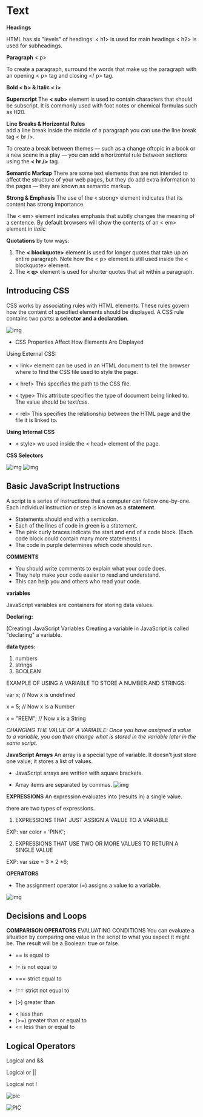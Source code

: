 # Text
**Headings** 

HTML has six "levels" of headings:
< h1> is used for main headings
< h2> is used for subheadings.

**Paragraph** < p>

To create a paragraph, surround the words that make up the
paragraph with an opening < p> tag and closing </ p> tag.

**Bold < b> & Italic < i>**

**Superscript**
The **< sub>** element is used to contain characters that should
be subscript. It is commonly used with foot notes or chemical
formulas such as H20.

**Line Breaks & Horizontal Rules**  
 add a line break inside the middle of a paragraph you can use the line break tag < br />.

To create a break between themes — such as a change oftopic in a book or a new scene
in a play — you can add a horizontal rule between sections using the **< hr />** tag.

**Semantic Markup**
There are some text elements that are not intended to affect the structure of your web pages, but they do add extra information to the pages — they are known as semantic markup.

**Strong & Emphasis**
The use of the < strong> element indicates that its content has strong importance.

The < em> element indicates emphasis that subtly changes
the meaning of a sentence. By default browsers will show the contents of an < em> element in *italic*

**Quotations** by tow ways:
1. The **< blockquote>** element is used for longer quotes that take
up an entire paragraph. Note how the < p> element is still
used inside the < blockquote> element.
2. The **< q>** element is used for shorter quotes that sit within
a paragraph.


## Introducing CSS
CSS works by associating rules with HTML elements. These rules govern how the content of specified elements should be displayed. A CSS rule contains two parts: **a selector and a declaration**.


![img](/image/img5.PNG)

* CSS Properties Affect How Elements Are Displayed


Using External CSS:
* < link> element can be used in an HTML document to tell the
browser where to find the CSS file used to style the page.
* < href>
This specifies the path to the CSS file.
* < type> This attribute specifies the type
of document being linked to. The value should be text/css.

* < rel> This specifies the relationship
between the HTML page and the file it is linked to.

**Using Internal CSS**
* < style>
 we used inside the < head> element of the page.

 **CSS Selectors**

![img](/image/img6.PNG)
![img](/image/img6.PNG)


## Basic JavaScript Instructions
A script is a series of instructions that a computer can follow one-by-one. Each individual instruction or step is known as a **statement**. 
* Statements should end with a semicolon.
* Each of the lines of code in green is a statement.
* The pink curly braces indicate the start and end
of a code block. (Each code block could contain
many more statements.)
* The code in purple determines which code
should run.

**COMMENTS**
* You should write comments to explain what your code does.
* They help make your code easier to read and understand.
* This can help you and others who read your code.

**variables** 

JavaScript variables are containers for storing data values.

**Declaring:** 

(Creating) JavaScript Variables
Creating a variable in JavaScript is called "declaring" a variable.

**data types:**
1. numbers
2. strings
3. BOOLEAN

EXAMPLE OF USING A VARIABLE TO STORE A NUMBER AND STRINGS: 

var x;           // Now x is undefined

x = 5;           // Now x is a Number

x = "REEM";      // Now x is a String


*CHANGING THE VALUE OF A VARIABLE:
Once you have assigned a value to a variable, you can then change what is stored in the variable later in the same script.*



**JavaScript Arrays** 
An array is a special type of variable. It doesn't just store one value; it stores a list of values.
* JavaScript arrays are written with square brackets.

* Array items are separated by commas.
![img](/image/img7.PNG)





**EXPRESSIONS**
An expression evaluates into (results in) a single value.

there are two types of expressions.
1. EXPRESSIONS THAT JUST ASSIGN A VALUE TO A VARIABLE

EXP: var color = 'PINK';

2. EXPRESSIONS THAT USE TWO OR MORE VALUES TO RETURN A SINGLE VALUE

EXP:  var size = 3 * 2 *6;

**OPERATORS**

* The assignment operator (=) assigns a value to a variable.

![img](/image/img8.PNG)


## Decisions and Loops

 **COMPARISON OPERATORS**
EVALUATING CONDITIONS You can evaluate a situation by comparing one value in the script to what you expect it might be. The result will be a Boolean: true or false.

* == is equal to

* != is not equal to
* === strict equal to
* !== strict not equal to
-   (>) greater than
*  < less than 
*  (>=) greater than or equal to
*  <= less than or equal to

## Logical Operators
 Logical and &&

 Logical or ||

 Logical not !

![pic](images/Capture.PNG)

![PIC](images/Capture.PNG)

